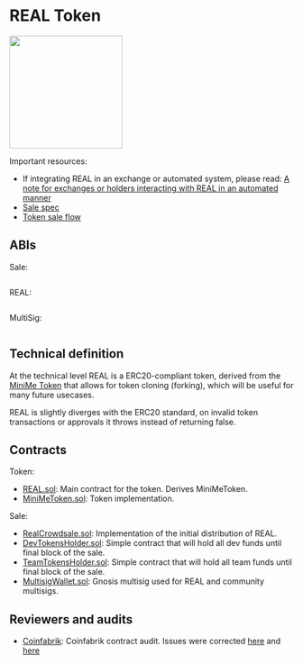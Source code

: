 # REAL Token

<img width="200px" src="assets/logo_real.png"/>

Important resources:
- If integrating REAL in an exchange or automated system, please read: [A note for exchanges or holders interacting with REAL in an automated manner](https://real.markets)
- [Sale spec](SPEC.md)
- [Token sale flow](/SALE_FLOW.md)

## ABIs

Sale:

```

```


REAL:

```

```

MultiSig:

```

```

## Technical definition

At the technical level REAL is a ERC20-compliant token, derived from the [MiniMe Token](https://github.com/Giveth/minime) that allows for token cloning (forking), which will be useful for many future usecases.

REAL is slightly diverges with the ERC20 standard, on invalid token transactions or approvals it throws instead of returning false.

## Contracts

Token:

- [REAL.sol](/contracts/REALToken/REAL.sol): Main contract for the token. Derives MiniMeToken.
- [MiniMeToken.sol](/contracts/REALToken/MiniMeToken.sol): Token implementation.

Sale:

- [RealCrowdsale.sol](/contracts/REALCrowdsale.sol): Implementation of the initial distribution of REAL.
- [DevTokensHolder.sol](/contracts/DevTokensHolder.sol): Simple contract that will hold all dev funds until final block of the sale.
- [TeamTokensHolder.sol](/contracts/TeamTokensHolder.sol): Simple contract that will hold all team funds until final block of the sale.
- [MultisigWallet.sol](/contracts/MultiSigWallet.sol): Gnosis multisig used for REAL and community multisigs.

## Reviewers and audits

- [Coinfabrik](/assets/REAL_crowdsale_contract_audit.pdf): Coinfabrik contract audit. Issues were corrected [here](https://github.com/RealEstateAssetLedger/real_contract/commit/1afc5d0ca2b193a8cfb7db1d2747130b0b8c6ece) and [here](https://github.com/RealEstateAssetLedger/real_contract/commit/5e17245429ef04e331c7841a2322e38b74216eb2)
